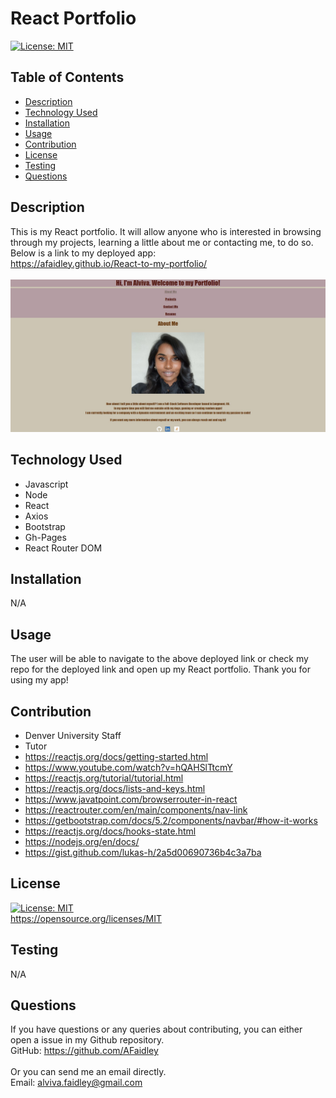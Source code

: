 # React Portfolio
[![License: MIT](https://img.shields.io/badge/License-MIT-yellow.svg)](https://opensource.org/licenses/MIT)
## Table of Contents
* [Description](#description)
* [Technology Used](#technology-used)
* [Installation](#installation)
* [Usage](#usage)
* [Contribution](#contribution)
* [License](#license)
* [Testing](#testing)
* [Questions](#questions)
## Description
This is my React portfolio. It will allow anyone who is interested in browsing through my projects, learning a little about me or contacting me, to do so. 
<br>
Below is a link to my deployed app:
<br>
https://afaidley.github.io/React-to-my-portfolio/
<br>
<br>
![Portfolio](./src/img/readmess.jpg)

## Technology Used
- Javascript
- Node
- React
- Axios
- Bootstrap
- Gh-Pages
- React Router DOM
## Installation
N/A
## Usage
The user will be able to navigate to the above deployed link or check my repo for the deployed link and open up my React portfolio.
Thank you for using my app!

## Contribution
- Denver University Staff
- Tutor
- https://reactjs.org/docs/getting-started.html
- https://www.youtube.com/watch?v=hQAHSlTtcmY
- https://reactjs.org/tutorial/tutorial.html
- https://reactjs.org/docs/lists-and-keys.html
- https://www.javatpoint.com/browserrouter-in-react
- https://reactrouter.com/en/main/components/nav-link
- https://getbootstrap.com/docs/5.2/components/navbar/#how-it-works
- https://reactjs.org/docs/hooks-state.html
- https://nodejs.org/en/docs/
- https://gist.github.com/lukas-h/2a5d00690736b4c3a7ba

## License
[![License: MIT](https://img.shields.io/badge/License-MIT-yellow.svg)](https://opensource.org/licenses/MIT)
<br>
https://opensource.org/licenses/MIT

## Testing
N/A

## Questions
If you have questions or any queries about contributing, you can either open a issue in my Github repository. <br>
GitHub: <https://github.com/AFaidley> <br>
<br>
Or you can send me an email directly. <br>
Email: <alviva.faidley@gmail.com>
